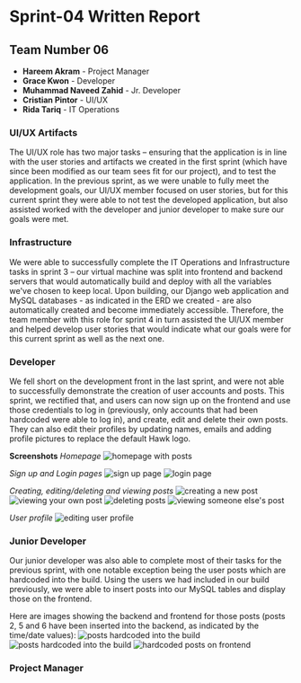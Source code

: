 # Sprint-04 Written Report

## Team Number 06

* **Hareem Akram** - Project Manager
* **Grace Kwon** - Developer
* **Muhammad Naveed Zahid** - Jr. Developer
* **Cristian Pintor** - UI/UX
* **Rida Tariq** - IT Operations

### UI/UX Artifacts

The UI/UX role has two major tasks – ensuring that the application is in line with the user stories and artifacts we created in the first sprint (which have since been modified as our team sees fit for our project), and to test the application. In the previous sprint, as we were unable to fully meet the development goals, our UI/UX member focused on user stories, but for this current sprint they were able to not test the developed application, but also assisted worked with the developer and junior developer to make sure our goals were met.

### Infrastructure

We were able to successfully complete the IT Operations and Infrastructure tasks in sprint 3 – our virtual machine was split into frontend and backend servers that would automatically build and deploy with all the variables we've chosen to keep local. Upon building, our Django web application and MySQL databases - as indicated in the ERD we created - are also automatically created and become immediately accessible. Therefore, the team member with this role for sprint 4 in turn assisted the UI/UX member and helped develop user stories that would indicate what our goals were for this current sprint as well as the next one.

### Developer

We fell short on the development front in the last sprint, and were not able to successfully demonstrate the creation of user accounts and posts. This sprint, we rectified that, and users can now sign up on the frontend and use those credentials to log in (previously, only accounts that had been hardcoded were able to log in), and create, edit and delete their own posts. They can also edit their profiles by updating names, emails and adding profile pictures to replace the default Hawk logo.

**Screenshots**
*Homepage*
![homepage with posts](../diagrams/homepage.png 'homepage with posts')

*Sign up and Login pages*
![sign up page](../diagrams/sign_up.png 'diagrams/sign_up.png')
![login page](../diagrams/login.png 'diagrams/login.png')

*Creating, editing/deleting and viewing posts*
![creating a new post](../diagrams/new_post.png 'diagrams/new_post.png')
![viewing your own post](../diagrams/single_post_author.png 'diagrams/single_post_author.png')
![deleting posts](../diagrams/Delete_Post.png 'diagrams/Delete_Post.png')
![viewing someone else's post](../diagrams/single_post_view.png 'diagrams/single_post_view.png')

*User profile*
![editing user profile](../diagrams/user_profile.png 'diagrams/user_profile.png')


### Junior Developer

Our junior developer was also able to complete most of their tasks for the previous sprint, with one notable exception being the user posts which are hardcoded into the build. Using the users we had included in our build previously, we were able to insert posts into our MySQL tables and display those on the frontend.

Here are images showing the backend and frontend for those posts (posts 2, 5 and 6 have been inserted into the backend, as indicated by the time/date values):
![posts hardcoded into the build](../diagrams/sql_insert.png 'diagrams/sql_insert.png')
![posts hardcoded into the build](../diagrams/hardcoded_posts_sql.png 'diagrams/hardcoded_posts_sql.png')
![hardcoded posts on frontend](../diagrams/hardcoded_posts_frontend.png 'diagrams/hardcoded_posts_frontend.png')

### Project Manager
